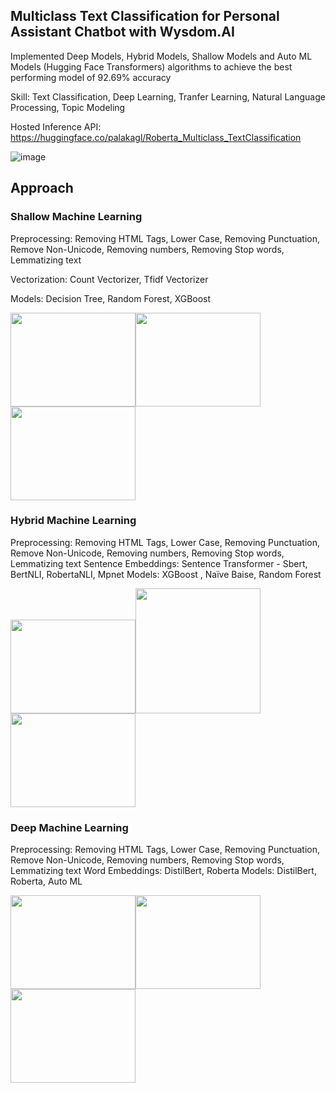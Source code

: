
## Multiclass Text Classification for Personal Assistant Chatbot with Wysdom.AI

Implemented Deep Models, Hybrid Models, Shallow Models and Auto ML Models (Hugging Face Transformers) algorithms to achieve the best performing model of
92.69% accuracy

Skill: Text Classification, Deep Learning, Tranfer Learning, Natural Language Processing, Topic Modeling

Hosted Inference API: https://huggingface.co/palakagl/Roberta_Multiclass_TextClassification

![image](https://user-images.githubusercontent.com/94947162/228115646-1369c822-8503-425e-be0e-23211cb879bb.png)

## Approach

### Shallow Machine Learning

Preprocessing: Removing HTML Tags, Lower Case, Removing Punctuation, Remove Non-Unicode, Removing numbers, Removing Stop words, Lemmatizing text

Vectorization: Count Vectorizer, Tfidf Vectorizer

Models: Decision Tree, Random Forest, XGBoost

<img src="https://user-images.githubusercontent.com/94947162/228115949-d6e767fd-0a72-4426-b1a4-a86857574891.png" width="200" height="150"><img src="https://user-images.githubusercontent.com/94947162/228117191-db7e0d08-8a0f-49ad-8850-ab6931072f28.png" width="200" height="150"><img src="https://user-images.githubusercontent.com/94947162/228117300-8f22ef6a-23ba-42fc-800b-99c54ebe7f9d.png" width="200" height="150">

### Hybrid Machine Learning 

Preprocessing: Removing HTML Tags, Lower Case, Removing Punctuation, Remove Non-Unicode, Removing numbers, Removing Stop words, Lemmatizing text
Sentence Embeddings: Sentence Transformer -  Sbert, BertNLI, RobertaNLI, Mpnet
Models: XGBoost , Naïve Baise, Random Forest

<img src="https://user-images.githubusercontent.com/94947162/228118819-4822ecf1-cdf4-464e-92d3-96033fae7fb6.png" width="200" height="150"><img src="https://user-images.githubusercontent.com/94947162/228118892-a6a9b30d-be2b-4945-94f3-d7568072def8.png" width="200" height="200"><img src="https://user-images.githubusercontent.com/94947162/228118936-443b19e4-0282-4856-a3b0-85e195d61615.png" width="200" height="150">

### Deep Machine Learning

Preprocessing: Removing HTML Tags, Lower Case, Removing Punctuation, Remove Non-Unicode, Removing numbers, Removing Stop words, Lemmatizing text
Word Embeddings: DistilBert, Roberta 
Models: DistilBert, Roberta, Auto ML

<img src="https://user-images.githubusercontent.com/94947162/228119250-ccfefaff-7ea5-4d08-9f8f-2869e4654a7e.png" width="200" height="150"><img src="https://user-images.githubusercontent.com/94947162/228119490-8d99ece4-5e14-4634-ba23-323391e69698.png" width="200" height="150"><img src="https://user-images.githubusercontent.com/94947162/228119553-59dd2b81-2b56-43ec-9fb8-1616b96bdd3d.png" width="200" height="150">
